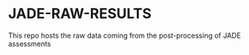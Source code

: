 # JADE-RAW-RESULTS
This repo hosts the raw data coming from the post-processing of JADE assessments
